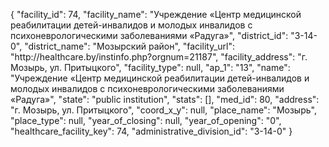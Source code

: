 {
    "facility_id": 74,
    "facility_name": "Учреждение «Центр медицинской реабилитации детей-инвалидов и молодых инвалидов с психоневрологическими заболеваниями «Радуга»",
    "district_id": "3-14-0",
    "district_name": "Мозырский район",
    "facility_url": "http:\/\/healthcare.by\/instinfo.php?orgnum=21187",
    "facility_address": "г. Мозырь, ул. Притыцкого",
    "facility_type": null,
    "ap_1": "13",
    "name": "Учреждение «Центр медицинской реабилитации детей-инвалидов и молодых инвалидов с психоневрологическими заболеваниями «Радуга»",
    "state": "public institution",
    "stats": [],
    "med_id": 80,
    "address": "г. Мозырь, ул. Притыцкого",
    "coord_x_y": null,
    "place_name": "Мозырь",
    "place_type": null,
    "year_of_closing": null,
    "year_of_opening": "0",
    "healthcare_facility_key": 74,
    "administrative_division_id": "3-14-0"
}